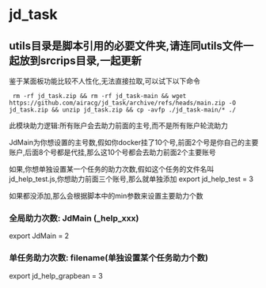# jd_task

## utils目录是脚本引用的必要文件夹,请连同utils文件一起放到srcrips目录,一起更新



鉴于某面板功能比较不人性化,无法直接拉取,可以试下以下命令

```  rm -rf jd_task.zip && rm -rf jd_task-main && wget https://github.com/airacg/jd_task/archive/refs/heads/main.zip -O jd_task.zip && unzip jd_task.zip && cp -avfp ./jd_task-main/* ./ ```


此模块助力逻辑:所有账户会去助力前面的主号,而不是所有账户轮流助力

JdMain为你想设置的主号数,假如你docker挂了10个号,前面2个号是你自己的主要账户,后面8个号都是代挂,那么这10个号都会去助力前面2个主要账号

如果,你想单独设置某一个任务的助力次数,假如这个任务的文件名叫jd_help_test.js,你想助力前面三个账号,那么就单独添加 export jd_help_test = 3

如果都没添加,那么会根据脚本中的min参数来设置主要助力个数



### 全局助力次数: JdMain (_help_xxx)

export JdMain = 2  

 

### 单任务助力次数: filename(单独设置某个任务助力个数)

export jd_help_grapbean = 3


 
